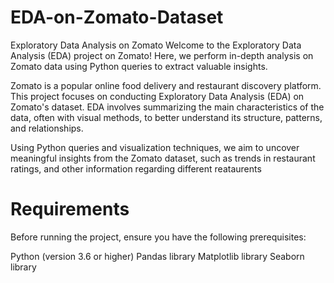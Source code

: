 # EDA-on-Zomato-Dataset
Exploratory Data Analysis on Zomato
Welcome to the Exploratory Data Analysis (EDA) project on Zomato! Here, we perform in-depth analysis on Zomato data using Python queries to extract valuable insights.

Zomato is a popular online food delivery and restaurant discovery platform. This project focuses on conducting Exploratory Data Analysis (EDA) on Zomato's dataset. EDA involves summarizing the main characteristics of the data, often with visual methods, to better understand its structure, patterns, and relationships.

Using Python queries and visualization techniques, we aim to uncover meaningful insights from the Zomato dataset, such as trends in restaurant ratings, and other information regarding different reataurents

# Requirements
Before running the project, ensure you have the following prerequisites:

Python (version 3.6 or higher)
Pandas library
Matplotlib library
Seaborn library
